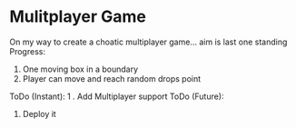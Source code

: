 # Mulitplayer Game
On my way to create a choatic multiplayer game... aim is last one standing 
Progress: 
1. One moving box in a boundary 
2. Player can move and reach random drops point

ToDo (Instant): 
1 . Add Multiplayer support
ToDo (Future): 
1. Deploy it

